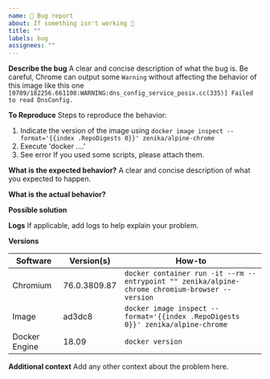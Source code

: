 ```yaml
---
name: 🐛 Bug report
about: If something isn't working 🤕
title: ""
labels: bug
assignees: ""
---
```


**Describe the bug**
A clear and concise description of what the bug is.
Be careful, Chrome can output some `Warning` without affecting the behavior of this image like this one
`[0709/182256.661108:WARNING:dns_config_service_posix.cc(335)] Failed to read DnsConfig.`

**To Reproduce**
Steps to reproduce the behavior:

1. Indicate the version of the image using `docker image inspect --format='{{index .RepoDigests 0}}' zenika/alpine-chrome`
2. Execute 'docker ....'
3. See error
   If you used some scripts, please attach them.

**What is the expected behavior?**
A clear and concise description of what you expected to happen.

**What is the actual behavior?**

**Possible solution**

**Logs**
If applicable, add logs to help explain your problem.

**Versions**

| Software      | Version(s)   | How-to                                                                                          |
| ------------- | ------------ | ----------------------------------------------------------------------------------------------- |
| Chromium      | 76.0.3809.87 | `docker container run -it --rm --entrypoint "" zenika/alpine-chrome chromium-browser --version` |
| Image         | ad3dc8       | `docker image inspect --format='{{index .RepoDigests 0}}' zenika/alpine-chrome`                 |
| Docker Engine | 18.09        | `docker version`                                                                                |

**Additional context**
Add any other context about the problem here.
